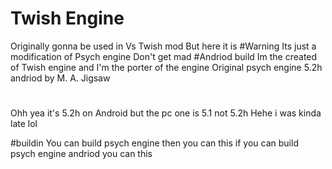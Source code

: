 # Twish Engine
Originally gonna be used in Vs Twish mod
But here it is
#Warning
Its just a modification of Psych engine
Don't get mad
#Andriod build
Im the created of Twish engine and I'm the porter of the engine
Original psych engine 5.2h andriod by M. A. Jigsaw



#
Ohh yea it's 5.2h on Android but the pc one is 5.1 not 5.2h
Hehe i was kinda late lol

#buildin
You can build psych engine then you can this if you can build psych engine andriod you can this

